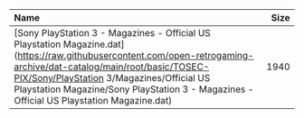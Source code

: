 |Name|Size|
|:---|---:|
|[Sony PlayStation 3 - Magazines - Official US Playstation Magazine.dat](https://raw.githubusercontent.com/open-retrogaming-archive/dat-catalog/main/root/basic/TOSEC-PIX/Sony/PlayStation 3/Magazines/Official US Playstation Magazine/Sony PlayStation 3 - Magazines - Official US Playstation Magazine.dat)|1940|
